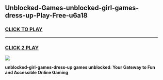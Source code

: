 
## Unblocked-Games-unblocked-girl-games-dress-up-Play-Free-u6a18
<h3>
<a href="https://premium76.site?title=unblocked-girl-games-dress-up&ref=18A1">CLICK TO PLAY</a></h3>
<hr>

<h3>
<a href="https://premium76.site?title=unblocked-girl-games-dress-up&ref=18A1">CLICK 2 PLAY</a>
  
</h3>

<a href="https://premium76.site?title=unblocked-girl-games-dress-up&ref=18A1"><img src="https://clearcache.store/games.png"></a>


**unblocked-girl-games-dress-up games unblocked: Your Gateway to Fun and Accessible Online Gaming**
